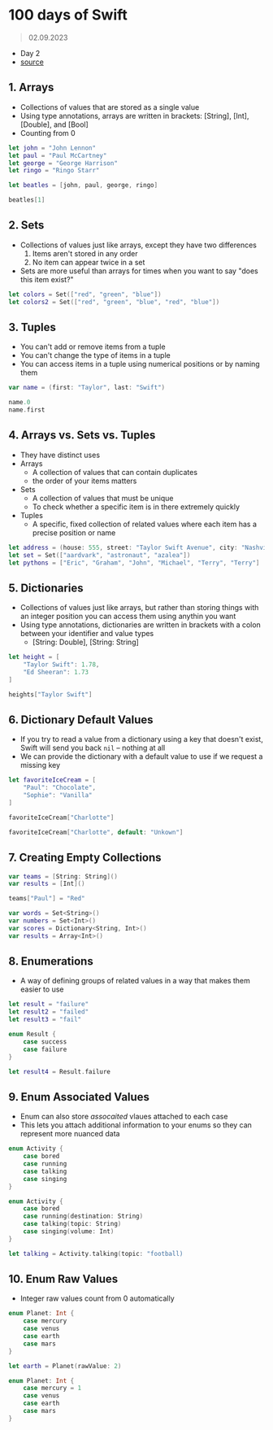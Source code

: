 # 100 days of Swift

> 02.09.2023

- Day 2
- [source](https://www.hackingwithswift.com/100/1)

## 1. Arrays

- Collections of values that are stored as a single value
- Using type annotations, arrays are written in brackets: [String], [Int], [Double], and [Bool]
- Counting from 0

```swift
let john = "John Lennon"
let paul = "Paul McCartney"
let george = "George Harrison"
let ringo = "Ringo Starr"

let beatles = [john, paul, george, ringo]

beatles[1]
```

## 2. Sets

- Collections of values just like arrays, except they have two differences
    1. Items aren't stored in any order
    2. No item can appear twice in a set
- Sets are more useful than arrays for times when you want to say "does this item exist?"

```swift
let colors = Set(["red", "green", "blue"])
let colors2 = Set(["red", "green", "blue", "red", "blue"])
```

## 3. Tuples

- You can't add or remove items from a tuple
- You can't change the type of items in a tuple
- You can access items in a tuple using numerical positions or by naming them

```swift
var name = (first: "Taylor", last: "Swift")

name.0
name.first
```

## 4. Arrays vs. Sets vs. Tuples

- They have distinct uses
- Arrays
    - A collection of values that can contain duplicates
    - the order of your items matters
- Sets
    - A collection of values that must be unique
    - To check whether a specific item is in there extremely quickly
- Tuples
    - A specific, fixed collection of related values where each item has a precise position or name

```swift
let address = (house: 555, street: "Taylor Swift Avenue", city: "Nashville")
let set = Set(["aardvark", "astronaut", "azalea"])
let pythons = ["Eric", "Graham", "John", "Michael", "Terry", "Terry"]
```

## 5. Dictionaries

- Collections of values just like arrays, but rather than storing things with an integer position you can access them using anythin you want
- Using type annotations, dictionaries are written in brackets with a colon between your identifier and value types
    - [String: Double],  [String: String]

```swift
let height = [
    "Taylor Swift": 1.78,
    "Ed Sheeran": 1.73
]

heights["Taylor Swift"]
```

## 6. Dictionary Default Values

- If you try to read a value from a dictionary using a key that doesn't exist, Swift will send you back `nil` – nothing at all
- We can provide the dictionary with a default value to use if we request a missing key

```swift
let favoriteIceCream = [
    "Paul": "Chocolate",
    "Sophie": "Vanilla" 
]

favoriteIceCream["Charlotte"]

favoriteIceCream["Charlotte", default: "Unkown"]
```

## 7. Creating Empty Collections

```swift
var teams = [String: String]()
var results = [Int]()

teams["Paul"] = "Red"

var words = Set<String>()
var numbers = Set<Int>()
var scores = Dictionary<String, Int>()
var results = Array<Int>()
```

## 8. Enumerations

- A way of defining groups of related values in a way that makes them easier to use

```swift
let result = "failure"
let result2 = "failed"
let result3 = "fail"

enum Result {
    case success
    case failure
}

let result4 = Result.failure
```

## 9. Enum Associated Values

- Enum can also store *assocaited* vlaues attached to each case
- This lets you attach additional information to your enums so they can represent more nuanced data

```swift
enum Activity {
    case bored
    case running
    case talking
    case singing
}

enum Activity {
    case bored
    case running(destination: String)
    case talking(topic: String)
    case singing(volume: Int)
}

let talking = Activity.talking(topic: "football)
```

## 10. Enum Raw Values

- Integer raw values count from 0 automatically

```swift
enum Planet: Int {
    case mercury
    case venus
    case earth
    case mars
}

let earth = Planet(rawValue: 2)

enum Planet: Int {
    case mercury = 1
    case venus
    case earth
    case mars
}
